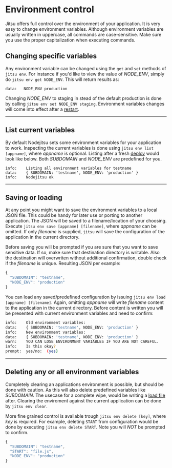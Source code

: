 # Environment control

Jitsu offers full control over the environment of your application. It is very
easy to change environment variables. Although environment variables are usually
written in uppercase, all commands are case-sensitive. Make sure you use the
proper capitalization when executing commands.

## Changing specific variables

Any environment variable can be changed using the `get` and `set` methods of
`jitsu env`. For instance if you'd like to view the value of *NODE_ENV*, simply
do `jitsu env get NODE_ENV`. This will return results as:

```
data:   NODE_ENV production
```

Changing *NODE_ENV* to staging in stead of the default production is done by
calling `jitsu env set NODE_ENV staging`. Environment variables changes will
come into effect after a [restart][restart].

---

## List current variables

By default Nodejitsu sets some environment variables for your application to
work. Inspecting the current variables is done using `jitsu env list [appname]`,
where *appname* is optional. Listing after a fresh [deploy][deploy] would look
like below. Both *SUBDOMAIN* and *NODE_ENV* are predefined for you.

```
info:    Listing all environment variables for testname
data:    { SUBDOMAIN: 'testname', NODE_ENV: 'production' }
info:    Nodejitsu ok
```

---

## Saving or loading

At any point you might want to save the environment variables to a local
JSON file. This could be handy for later use or porting to another
application. The JSON will be saved to a filename/location of your choosing.
Execute `jitsu env save [appname] [filename]`, where *appname* can be omitted.
If only *filename* is supplied, `jitsu` will save the configuration of the
application in the current directory.

Before saving you will be prompted if you are sure that you want to save
sensitive data. If so, make sure that destination directory is writable.
Also the destination will overwriten without additional confirmation, double
check if the *filename* is unique. Resulting JSON per example:

```javascript
{
  "SUBDOMAIN": "testname",
  "NODE_ENV": "production"
}
```

You can load any saved/predefined configuration by issuing `jitsu env load
[appname] [filename]`. Again, omitting *appname* will write *filename* content
to the application in the current directory. Before content is written you will
be presented with current environment variables and need to confirm:

```bash
info:    Old environment variables:
data:    { SUBDOMAIN: 'testname', NODE_ENV: 'production' }
info:    New environment variables:
data:    { SUBDOMAIN: 'testname', NODE_ENV: 'production' }
warn:    YOU CAN LOSE ENVIRONMENT VARIABLES IF YOU ARE NOT CAREFUL.
info:    Is this okay?
prompt:  yes/no:  (yes)
```

---

## Deleting any or all environment variables

Completely clearing an applications environment is possible, but should be
done with caution. As this will also delete predefined variables like
*SUBDOMAIN*. The usecase for a complete wipe, would be writing a
[load file](#saving-or-loading) after. Clearing the enviroment against the
current application can be done by `jitsu env clear`.

More fine grained control is available trough `jitsu env delete [key]`, where
*key* is required. For example, deleting `START` from configuration would be
done by executing `jitsu env delete START`. Note you will *NOT* be prompted
to confirm.

```javascript
{
  "SUBDOMAIN": "testname",
  "START": "file.js",
  "NODE_ENV": "production"
}
```
[restart]: /jitsu/apps/#restart
[deploy]: /jitsu/deploy/
[meta:title]: <> (Environment)
